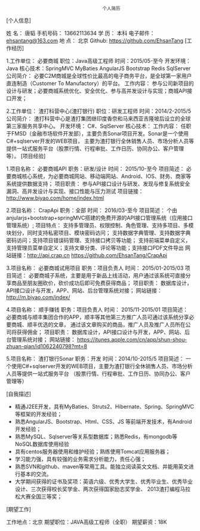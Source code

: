                                         个人简历    
[个人信息]

  姓  名：  唐韬                        手机号码：   13662113634
  学  历：  本科                        电子邮件：    ehsantang@163.com
  地  点：  北京                        Github:    https://github.com/EhsanTang
[工作经历]

1.工作单位： 必要商城               职位：Java高级工程师               时间：2015/05-至今
  开发环境： Java                   核心技术：SpringMVC MyBaties AngularJS Bootstrap Redis SqlServer
  公司简介： 必要C2M商城是全球性价比最高的电子商务平台，是全球第一家用户直连制造（Customer To Manufactory）的平台。
  工作内容： 参与公司新项目的设计与研发；必要商城系统优化、安全优化、参与高并发设计与实现；商城API接口开发；

2.工作单位： 渣打科营中心(渣打银行)      职位：研发工程师               时间：2014/2-2015/5
  公司简介： 渣打科营中心是渣打集团继印度香奈和马来西亚吉隆坡后设立的全球第三家服务共享中心。
  开发环境： C#、SqlServer                    核心技术： 
  工作内容： 任职于FMSD（金融市场软件开发部），主要负责Sonar项目开发。Sonar是一个使用C#+sqlserver开发的WEB项目，
  主要为渣打银行全休销售人员、市场分析人员等提供一站式服务平台（股票行情、行程审批、工作日历、协同办公、客户管理等）。
[项目经验]

1.项目名称： 必要商城API                     职务：研发/设计                时间： 2015/10-至今
  项目简述： 必要商城核心系统，为必要商城网站、移动端网站、Android、IOS、财务、商家等系统提供数据支持；
  项目职责： 参与API接口设计与研发、发现与修复系统安全漏洞、高并发设计与实现、接口性能与压力测试
  项目链接： http://www.biyao.com/home/index.html

2.项目名称： CrapApi      职务：全部               时间： 2016/03-至今
  项目简述： 个由anjularjs+bootstrap+springMVC搭建的免费开源的API接口管理系统（应用接口管理系统）;
  项目特点： 支持多管理员、权限控制、角色管理、支持多项目、多模块划分，同时支持私密项目、模块密码访问；
             支持数据字典管理、支持数据字典密码访问；支持项目错误码管理、支持接口拷贝等功能；
             支持前端菜单自定义，支持管理员菜单自定义；支持文章分类、评论等功能；支持接口PDF文件导出
  网站链接：http://api.crap.cn https://github.com/EhsanTang/CrapApi
  
3.项目名称： 必要商城试用项目                职务：项目负责人               时间： 2015/01-2015/03
  项目简述： 必要商城子系统，主要是用于新品上线活动，用户通过该系统可直接分享商品至朋友圈砍价，砍价成功后即可免费获得商品；
  项目职责： 数据库设计，API接口设计与开发，APP、网站、后台管理系统对接；
  网站链接： http://m.biyao.com/index/
 
4.项目名称： 顺手赚钱                        职务：项目负责人               时间： 2015/11-2015/01
  项目简述： 必要商城与顺丰集团合作的APP，顺丰等其他第三方推广人员可通过该系统分享必要商城、顺丰优选的文章，
             通过该文章购买的商品，推广人员及推广人员所在公司将获得佣金；
  项目职责： 数据库设计，API接口设计与开发，APP、网站、后台管理系统对接；
  网站链接： https://itunes.apple.com/cn/app/shun-shou-zhuan-qian/id1062240798?mt=8

5.项目名称： 渣打银行Sonar                    职务：开发              时间：2014/10-2015/5
  项目简述： 一个使用C#+sqlserver开发的WEB项目，主要为渣打银行全休销售人员、市场分析人员等提供一站式服务平台
            （股票行情、行程审批、工作日历、协同办公、客户管理等） 
  
[自我描述]

  * 精通J2EE开发，具有MyBaties、Struts2、Hibernate、Spring、SpringMVC等框架的开发经验；
  * 熟悉AngularJS、Bootstrap、Html、CSS、JS 等前端开发技术，有Android开发经验；
  * 熟悉MySQL、Sqlserver等关系型数据库；熟悉Redis，有mongodb等NoSQL数据库使用经验
  * 具有centos服务器使用和维护经验；熟练使用Tomcat应用服务器；
  * 学习能力强，具有较强的业务需求分析能力，责任心强；
  * 熟悉SVN和github、maven等常用工具。能独立阅读英文文档、并能用英文进行基本的交流。
  * 大学期间获得的证书及奖项：英语六级、优秀大学生、优秀毕业生、优秀毕业设计、三次获得校长奖学金、两次获得国家励志奖学金、
    2013渣打编程马拉松大赛全国三等奖；
  
  
[期望工作]

  工作地点：北京                     期望职位：JAVA高级工程师（全职）          期望薪资：18K

